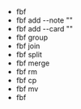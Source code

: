 - fbf
- fbf add --note ""
- fbf add --card ""
- fbf group
- fbf join
- fbf split
- fbf merge
- fbf rm
- fbf cp
- fbf mv
- fbf 
